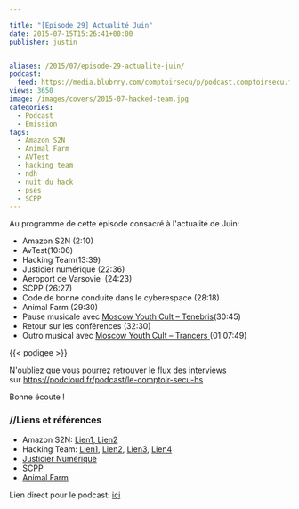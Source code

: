 ```yaml
---

title: "[Episode 29] Actualité Juin"
date: 2015-07-15T15:26:41+00:00
publisher: justin


aliases: /2015/07/episode-29-actualite-juin/
podcast:
  feed: https://media.blubrry.com/comptoirsecu/p/podcast.comptoirsecu.fr/CSEC.EP29.2015-07-15.ACTU_JUIN.mp3
views: 3650
image: /images/covers/2015-07-hacked-team.jpg
categories:
  - Podcast
  - Emission
tags:
  - Amazon S2N
  - Animal Farm
  - AVTest
  - hacking team
  - ndh
  - nuit du hack
  - pses
  - SCPP
---
```



Au programme de cette épisode consacré à l'actualité de Juin:

  * Amazon S2N (2:10)
  * AvTest(10:06)
  * Hacking Team(13:39)
  * Justicier numérique (22:36)
  * Aeroport de Varsovie  (24:23)
  * SCPP (26:27)
  * Code de bonne conduite dans le cyberespace (28:18)
  * Animal Farm (29:30)
  * Pause musicale avec [Moscow Youth Cult – Tenebris](https://iownyourecords.bandcamp.com/album/lux-ep)(30:45)
  * Retour sur les conférences (32:30)
  * Outro musical avec [Moscow Youth Cult – Trancers](https://iownyourecords.bandcamp.com/album/lux-ep)[ ](https://soundcloud.com/dancewiththedead/one-way-love-dance-with-the-dead-remix)(01:07:49)




  {{< podigee >}}





N'oubliez que vous pourrez retrouver le flux des interviews sur <https://podcloud.fr/podcast/le-comptoir-secu-hs>

Bonne écoute !

### //Liens et références



  * Amazon S2N: [Lien1, ](http://www.undernews.fr/authentification-biometrie/amazon-publie-son-module-cryptographique-tls-open-source.html)[Lien2](https://nakedsecurity.sophos.com/2015/07/06/amazon-releases-low-cholesterol-heartbleed-medicine-s2n/)
  * Hacking Team: [Lien1](http://www.csoonline.com/article/2943968/data-breach/hacking-team-hacked-attackers-claim-400gb-in-dumped-data.html), [Lien2](http://www.csoonline.com/article/2944333/data-breach/hacking-team-responds-to-data-breach-issues-public-threats-and-denials.html), [Lien3](http://korben.info/hacking-team-pirate-400-gb-de-donnees-dans-la-nature.html), [Lien4](http://www.lefigaro.fr/secteur/high-tech/2015/07/06/32001-20150706ARTFIG00097-le-spectaculaire-piratage-d-une-societe-de-surveillance-des-internautes.php)
  * [Justicier Numérique](https://nakedsecurity.sophos.com/2015/06/29/one-man-emailed-97931-people-to-tell-them-their-passwords-had-been-stolen)
  * [SCPP](http://www.undernews.fr/warez-telechargement/incitation-au-piratage-un-magazine-francais-condamne-a-10-000-e-damende.html)
  * [Animal Farm](http://www.undernews.fr/reseau-securite/dino-un-autre-logiciel-espion-francais-decouvert.html)

Lien direct pour le podcast: [ici](https://media.blubrry.com/comptoirsecu/p/podcast.comptoirsecu.fr/CSEC.EP29.2015-07-15.ACTU_JUIN.mp3)
